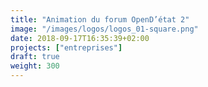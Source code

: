 ```yaml
---
title: "Animation du forum OpenD’état 2"
image: "/images/logos/logos_01-square.png"
date: 2018-09-17T16:35:39+02:00
projects: ["entreprises"]
draft: true
weight: 300
---
```


